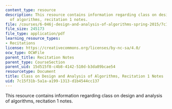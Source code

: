 ```yaml
---
content_type: resource
description: This resource contains information regarding class on design and analysis
  of algorithms, recitation 1 notes.
file: /courses/6-046j-design-and-analysis-of-algorithms-spring-2015/7c15f31b5a1aa1991313d1b4544cc137_MIT6_046JS15_Recitation1.pdf
file_size: 245173
file_type: application/pdf
learning_resource_types:
- Recitations
license: https://creativecommons.org/licenses/by-nc-sa/4.0/
ocw_type: OCWFile
parent_title: Recitation Notes
parent_type: CourseSection
parent_uid: 15d515f8-c4b8-4142-510d-b3da89bcae54
resourcetype: Document
title: Class on Design and Analysis of Algorithms, Recitation 1 Notes
uid: 7c15f31b-5a1a-a199-1313-d1b4544cc137
---
```

This resource contains information regarding class on design and analysis of algorithms, recitation 1 notes.